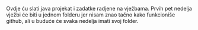 Ovdje ću slati java projekat i zadatke radjene na vježbama. Prvih pet nedelja vježbi će biti u jednom folderu jer nisam znao tačno kako funkcioniše github, ali u buduće će svaka nedelja imati svoj folder.
